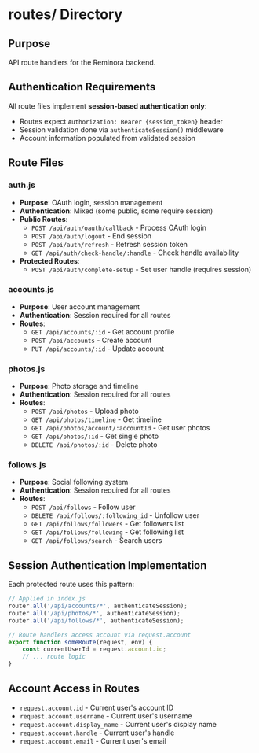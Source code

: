 # routes/ Directory

## Purpose
API route handlers for the Reminora backend.

## Authentication Requirements

All route files implement **session-based authentication only**:
- Routes expect `Authorization: Bearer {session_token}` header
- Session validation done via `authenticateSession()` middleware
- Account information populated from validated session

## Route Files

### auth.js
- **Purpose**: OAuth login, session management
- **Authentication**: Mixed (some public, some require session)
- **Public Routes**:
  - `POST /api/auth/oauth/callback` - Process OAuth login
  - `POST /api/auth/logout` - End session
  - `POST /api/auth/refresh` - Refresh session token
  - `GET /api/auth/check-handle/:handle` - Check handle availability
- **Protected Routes**:
  - `POST /api/auth/complete-setup` - Set user handle (requires session)

### accounts.js  
- **Purpose**: User account management
- **Authentication**: Session required for all routes
- **Routes**:
  - `GET /api/accounts/:id` - Get account profile
  - `POST /api/accounts` - Create account
  - `PUT /api/accounts/:id` - Update account

### photos.js
- **Purpose**: Photo storage and timeline
- **Authentication**: Session required for all routes  
- **Routes**:
  - `POST /api/photos` - Upload photo
  - `GET /api/photos/timeline` - Get timeline
  - `GET /api/photos/account/:accountId` - Get user photos
  - `GET /api/photos/:id` - Get single photo
  - `DELETE /api/photos/:id` - Delete photo

### follows.js
- **Purpose**: Social following system
- **Authentication**: Session required for all routes
- **Routes**:
  - `POST /api/follows` - Follow user
  - `DELETE /api/follows/:following_id` - Unfollow user
  - `GET /api/follows/followers` - Get followers list
  - `GET /api/follows/following` - Get following list  
  - `GET /api/follows/search` - Search users

## Session Authentication Implementation

Each protected route uses this pattern:
```javascript
// Applied in index.js
router.all('/api/accounts/*', authenticateSession);
router.all('/api/photos/*', authenticateSession);
router.all('/api/follows/*', authenticateSession);

// Route handlers access account via request.account
export function someRoute(request, env) {
    const currentUserId = request.account.id;
    // ... route logic
}
```

## Account Access in Routes
- `request.account.id` - Current user's account ID
- `request.account.username` - Current user's username  
- `request.account.display_name` - Current user's display name
- `request.account.handle` - Current user's handle
- `request.account.email` - Current user's email